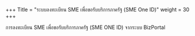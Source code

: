 +++
Title = "ระบบลงทะเบียน SME เพื่อขอรับบริการภาครัฐ (SME One ID)"
weight = 30
+++

การลงทะเบียน SME เพื่อขอรับบริการภาครัฐ (SME ONE ID) จากระบบ BizPortal
  
